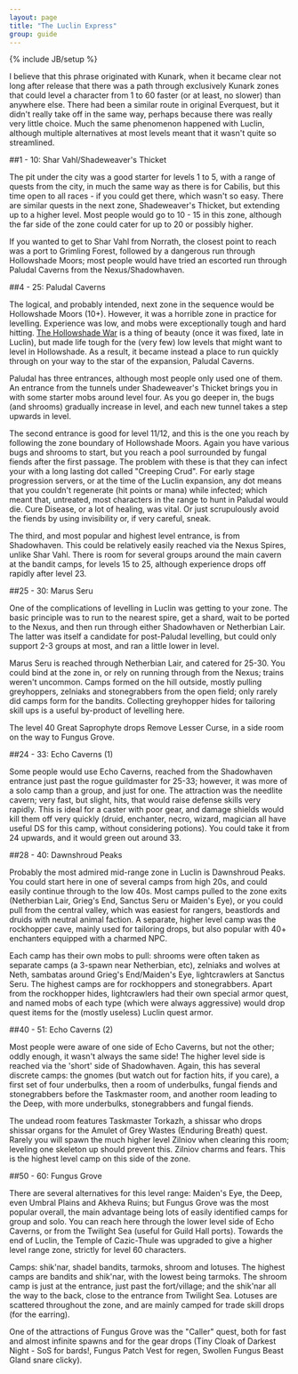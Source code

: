 ```yaml
---
layout: page
title: "The Luclin Express"
group: guide
---
```

{% include JB/setup %}

I believe that this phrase originated with Kunark, when it became clear not long after release that there was a path through exclusively Kunark zones that could level a character from 1 to 60 faster (or at least, no slower) than anywhere else.  There had been a similar route in original Everquest, but it didn't really take off in the same way, perhaps because there was really very little choice.  Much the same phenomenon happened with Luclin, although multiple alternatives at most levels meant that it wasn't quite so streamlined.

##1 - 10: Shar Vahl/Shadeweaver's Thicket

The pit under the city was a good starter for levels 1 to 5, with a range of quests from the city, in much the same way as there is for Cabilis, but this time open to all races - if you could get there, which wasn't so easy.  There are similar quests in the next zone, Shadeweaver's Thicket, but extending up to a higher level.  Most people would go to 10 - 15 in this zone, although the far side of the zone could cater for up to 20 or possibly higher.

If you wanted to get to Shar Vahl from Norrath, the closest point to reach was a port to Grimling Forest, followed by a dangerous run through Hollowshade Moors; most people would have tried an escorted run through Paludal Caverns from the Nexus/Shadowhaven.

##4 - 25: Paludal Caverns

The logical, and probably intended, next zone in the sequence would be Hollowshade Moors (10+).  However, it was a horrible zone in practice for levelling.  Experience was low, and mobs were exceptionally tough and hard hitting.  [The Hollowshade War](/eqguide/guides/hollowshade-war) is a thing of beauty (once it was fixed, late in Luclin), but made life tough for the (very few) low levels that might want to level in Hollowshade.  As a result, it became instead a place to run quickly through on your way to the star of the expansion, Paludal Caverns.

Paludal has three entrances, although most people only used one of them.  An entrance from the tunnels under Shadeweaver's Thicket brings you in with some starter mobs around level four.  As you go deeper in, the bugs (and shrooms) gradually increase in level, and each new tunnel takes a step upwards in level.

The second entrance is good for level 11/12, and this is the one you reach by following the zone boundary of Hollowshade Moors.  Again you have various bugs and shrooms to start, but you reach a pool surrounded by fungal fiends after the first passage.  The problem with these is that they can infect your with a long lasting dot called "Creeping Crud".  For early stage progression servers, or at the time of the Luclin expansion, any dot means that you couldn't regenerate (hit points or mana) while infected; which meant that, untreated, most characters in the range to hunt in Paludal would die.  Cure Disease, or a lot of healing, was vital.  Or just scrupulously avoid the fiends by using invisibility or, if very careful, sneak.

The third, and most popular and highest level entrance, is from Shadowhaven.  This could be relatively easily reached via the Nexus Spires, unlike Shar Vahl.  There is room for several groups around the main cavern at the bandit camps, for levels 15 to 25, although experience drops off rapidly after level 23.

##25 - 30: Marus Seru

One of the complications of levelling in Luclin was getting to your zone.  The basic principle was to run to the nearest spire, get a shard, wait to be ported to the Nexus, and then run through either Shadowhaven or Netherbian Lair.  The latter was itself a candidate for post-Paludal levelling, but could only support 2-3 groups at most, and ran a little lower in level.

Marus Seru is reached through Netherbian Lair, and catered for 25-30.  You could bind at the zone in, or rely on running through from the Nexus; trains weren't uncommon.  Camps formed on the hill outside, mostly pulling greyhoppers, zelniaks and stonegrabbers from the open field; only rarely did camps form for the bandits.  Collecting greyhopper hides for tailoring skill ups is a useful by-product of levelling here.

The level 40 Great Saprophyte drops Remove Lesser Curse, in a side room on the way to Fungus Grove.

##24 - 33: Echo Caverns (1)

Some people would use Echo Caverns, reached from the Shadowhaven entrance just past the rogue guildmaster for 25-33; however, it was more of a solo camp than a group, and just for one.  The attraction was the needlite cavern; very fast, but slight, hits, that would raise defense skills very rapidly.  This is ideal for a caster with poor gear, and damage shields would kill them off very quickly (druid, enchanter, necro, wizard, magician all have useful DS for this camp, without considering potions).  You could take it from 24 upwards, and it would green out around 33.

##28 - 40: Dawnshroud Peaks

Probably the most admired mid-range zone in Luclin is Dawnshroud Peaks.  You could start here in one of several camps from high 20s, and could easily continue through to the low 40s.  Most camps pulled to the zone exits (Netherbian Lair, Grieg's End, Sanctus Seru or Maiden's Eye), or you could pull from the central valley, which was easiest for rangers, beastlords and druids with neutral animal faction.  A separate, higher level camp was the rockhopper cave, mainly used for tailoring drops, but also popular with 40+ enchanters equipped with a charmed NPC.

Each camp has their own mobs to pull: shrooms were often taken as separate camps (a 3-spawn near Netherbian, etc), zelniaks and wolves at Neth, sambatas around Grieg's End/Maiden's Eye, lightcrawlers at Sanctus Seru.  The highest camps are for rockhoppers and stonegrabbers.  Apart from the rockhopper hides, lightcrawlers had their own special armor quest, and named mobs of each type (which were always aggressive) would drop quest items for the (mostly useless) Luclin quest armor.

##40 - 51: Echo Caverns (2)

Most people were aware of one side of Echo Caverns, but not the other; oddly enough, it wasn't always the same side!  The higher level side is reached via the 'short' side of Shadowhaven.  Again, this has several discrete camps: the gnomes (but watch out for faction hits, if you care), a first set of four underbulks, then a room of underbulks, fungal fiends and stonegrabbers before the Taskmaster room, and another room leading to the Deep, with more underbulks, stonegrabbers and fungal fiends.

The undead room features Taskmaster Torkazh, a shissar who drops shissar organs for the Amulet of Grey Wastes (Enduring Breath) quest.  Rarely you will spawn the much higher level Zilniov when clearing this room; leveling one skeleton up should prevent this.  Zilniov charms and fears.  This is the highest level camp on this side of the zone.

##50 - 60: Fungus Grove

There are several alternatives for this level range: Maiden's Eye, the Deep, even Umbral Plains and Akheva Ruins; but Fungus Grove was the most popular overall, the main advantage being lots of easily identified camps for group and solo.  You can reach here through the lower level side of Echo Caverns, or from the Twilight Sea (useful for Guild Hall ports).  Towards the end of Luclin, the Temple of Cazic-Thule was upgraded to give a higher level range zone, strictly for level 60 characters.

Camps: shik'nar, shadel bandits, tarmoks, shroom and lotuses.  The highest camps are bandits and shik'nar, with the lowest being tarmoks.  The shroom camp is just at the entrance, just past the fort/village; and the shik'nar all the way to the back, close to the entrance from Twilight Sea.  Lotuses are scattered throughout the zone, and are mainly camped for trade skill drops (for the earring).

One of the attractions of Fungus Grove was the "Caller" quest, both for fast and almost infinite spawns and for the gear drops (Tiny Cloak of Darkest Night - SoS for bards!, Fungus Patch Vest for regen, Swollen Fungus Beast Gland snare clicky).